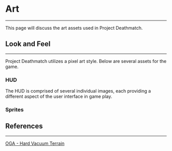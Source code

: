 # Art #

---

This page will discuss the art assets used in Project Deathmatch.


## Look and Feel ##

---

Project Deathmatch utilizes a pixel art style. Below are several assets for the game.


### HUD ###
The HUD is comprised of several individual images, each providing a different aspect of the user interface in game play.


### Sprites ###



## References ##

---

[OGA - Hard Vacuum Terrain](http://opengameart.org/content/consolidated-hard-vacuum-terrain-tilesets)